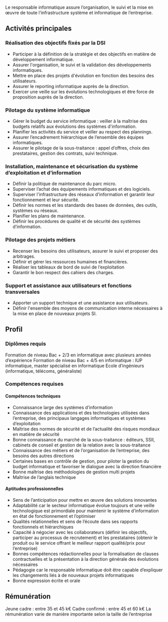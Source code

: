 Le responsable informatique assure l’organisation, le suivi et la mise en œuvre de toute l’infrastructure système et informatique de l’entreprise.

## Activités principales 

### Réalisation des objectifs fixés par la DSI

- Participer à la définition de la stratégie et des objectifs en matière de développement informatique.
- Assurer l'organisation, le suivi et la validation des développements informatiques.
- Mettre en place des projets d'évolution en fonction des besoins des utilisateurs.
- Assurer le reporting informatique auprès de la direction.
- Exercer une veille sur les évolutions technologiques et être force de proposition auprès de la direction.

### Pilotage du système informatique 

- Gérer le budget du service informatique : veiller à la maîtrise des budgets relatifs aux évolutions des systèmes d'information.
- Planifier les activités du service et veiller au respect des plannings.
- Assurer l’encadrement hiérarchique de l’ensemble des équipes informatiques.
- Assurer le pilotage de la sous-traitance : appel d’offres, choix des prestataires, gestion des contrats, suivi technique.

### Installation, maintenance et sécurisation du système d’exploitation et d’information

- Définir la politique de maintenance du parc micro.
- Superviser l’achat des équipements informatiques et des logiciels.
- Superviser l'infrastructure des réseaux d'information et garantir leur fonctionnement et leur sécurité.
- Définir les normes et les standards des bases de données, des outils, systèmes ou réseaux.
- Planifier les plans de maintenance.
- Définir les procédures de qualité et de sécurité des systèmes d’information.

### Pilotage des projets métiers

- Recenser les besoins des utilisateurs, assurer le suivi et proposer des arbitrages.
- Définir et gérer les ressources humaines et financières.
- Réaliser les tableaux de bord de suivi de l‘exploitation
- Garantir le bon respect des cahiers des charges.

### Support et assistance aux utilisateurs et fonctions transversales

- Apporter un support technique et une assistance aux utilisateurs.
- Définir l'ensemble des moyens de communication interne nécessaires à la mise en place de nouveaux projets SI.

## Profil

### Diplômes requis 

Formation de niveau Bac + 2/3 en informatique avec plusieurs années d’expérience
Formation de niveau Bac + 4/5 en informatique : IUP informatique, master spécialisé en informatique
Ecole d’ingénieurs (informatique, télécoms, généraliste)

### Compétences requises 

#### Compétences techniques 

- Connaissance large des systèmes d’information
- Connaissance des applications et des technologies utilisées dans l’entreprise, des principaux langages informatiques et systèmes d’exploitation
- Maîtrise des normes de sécurité et de l’actualité des risques mondiaux en matière de sécurité
- Bonne connaissance du marché de la sous-traitance : éditeurs, SSII, cabinets de conseil et gestion de la relation avec la sous-traitance
- Connaissance des métiers et de l’organisation de l’entreprise, des besoins des autres directions
- Certaines bases en contrôle de gestion, pour piloter la gestion du budget informatique et favoriser le dialogue avec la direction financière
- Bonne maîtrise des méthodologies de gestion multi projets
- Maîtrise de l’anglais technique

#### Aptitudes professionnelles 

- Sens de l’anticipation pour mettre en œuvre des solutions innovantes
- Adaptabilité car le secteur informatique évolue toujours et une veille technologique est primordiale pour maintenir le système d’information en état de fonctionnement et l’optimiser
- Qualités relationnelles et sens de l’écoute dans ses rapports fonctionnels et hiérarchiques
- Capacité à négocier avec les collaborateurs (définir les objectifs, participer au processus de recrutement) et les prestataires (obtenir le produit ou le service offrant le meilleur rapport qualité/prix pour l’entreprise)
- Bonnes compétences rédactionnelles pour la formalisation de clauses contractuelles et la présentation à la direction générale des évolutions nécessaires
- Pédagogie car le responsable informatique doit être capable d’expliquer les changements liés à de nouveaux projets informatiques
- Bonne expression écrite et orale

## Rémunération

Jeune cadre : entre 35 et 45 k€
Cadre confirmé : entre 45 et 60 k€
La rémunération varie de manière importante selon la taille de l’entreprise
